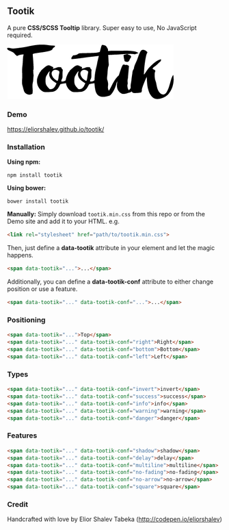 ## Tootik

A pure **CSS/SCSS Tooltip** library. Super easy to use, No JavaScript required.

![frame](/logo.png)

### Demo
https://eliorshalev.github.io/tootik/

### Installation

**Using npm:**
```
npm install tootik
```

**Using bower:**
```
bower install tootik
```

**Manually:**
Simply download `tootik.min.css` from this repo or from the Demo site and add it to your HTML. e.g.
```html
<link rel="stylesheet" href="path/to/tootik.min.css">
```

Then, just define a **data-tootik** attribute in your element and let the magic happens.

```html
<span data-tootik="...">...</span>
```

Additionally, you can define a **data-tootik-conf** attribute to either change position or use a feature.

```html
<span data-tootik="..." data-tootik-conf="...">...</span>
```          
          
### Positioning

```html
<span data-tootik="...">Top</span>
<span data-tootik="..." data-tootik-conf="right">Right</span>
<span data-tootik="..." data-tootik-conf="bottom">Bottom</span>
<span data-tootik="..." data-tootik-conf="left">Left</span>
```

### Types

```html
<span data-tootik="..." data-tootik-conf="invert">invert</span>
<span data-tootik="..." data-tootik-conf="success">success</span>
<span data-tootik="..." data-tootik-conf="info">info</span>
<span data-tootik="..." data-tootik-conf="warning">warning</span>
<span data-tootik="..." data-tootik-conf="danger">danger</span>
```

### Features

```html
<span data-tootik="..." data-tootik-conf="shadow">shadow</span>
<span data-tootik="..." data-tootik-conf="delay">delay</span>
<span data-tootik="..." data-tootik-conf="multiline">multiline</span>
<span data-tootik="..." data-tootik-conf="no-fading">no-fading</span>
<span data-tootik="..." data-tootik-conf="no-arrow">no-arrow</span>
<span data-tootik="..." data-tootik-conf="square">square</span>
```

### Credit

Handcrafted with love by Elior Shalev Tabeka (http://codepen.io/eliorshalev)
